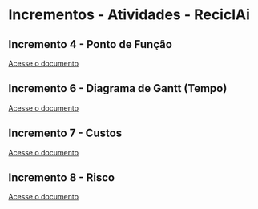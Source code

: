 # Incrementos - Atividades - ReciclAi

## Incremento 4 - Ponto de Função

[Acesse o documento](https://docs.google.com/document/d/1lZT-StB_Maa0BIHqI85sfesNkkPjIYrXZbAjb0uI_Vg/edit?usp=sharing)

## Incremento 6 - Diagrama de Gantt (Tempo)

[Acesse o documento](https://docs.google.com/document/d/1rNT5K_38XIw-QUgqexX8de-b-rUKSIZAuzMM1mRAdBk/edit?usp=sharing)

## Incremento 7 - Custos

[Acesse o documento](https://docs.google.com/document/d/1X47OIT62pz046oAMJLTAFvS1sNJkNti9d4rvLWpfVWQ/edit?usp=sharing)

## Incremento 8 - Risco

[Acesse o documento](https://docs.google.com/document/d/1r85XDtLb-0LBxaSA6ZTqkYPZB7GKy7WIaiy9aPYHrGc/edit?usp=sharing)
